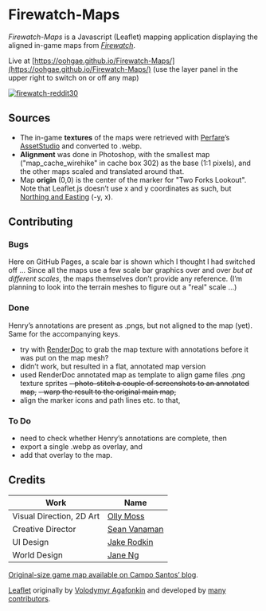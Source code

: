 # Firewatch-Maps

_Firewatch-Maps_ is a Javascript (Leaflet) mapping application displaying the aligned in-game maps from [_Firewatch_](http://www.firewatchgame.com/).

Live at [https://oohgae.github.io/Firewatch-Maps/](https://oohgae.github.io/Firewatch-Maps/) (use the layer panel in the upper right to switch on or off any map)

[![firewatch-reddit30](https://github.com/user-attachments/assets/cbf841b2-487d-43cc-bb8a-9fd809f830ae)](https://oohgae.github.io/Firewatch-Maps/)

## Sources

- The in-game **textures** of the maps were retrieved with [Perfare](https://www.perfare.net/)’s [AssetStudio](https://github.com/Perfare/AssetStudio) and converted to .webp.
- **Alignment** was done in Photoshop, with the smallest map ("map_cache_wirehike" in cache box 302) as the base (1:1 pixels), and the other maps scaled and translated around that.
- Map **origin** (0,0) is the center of the marker for "Two Forks Lookout". Note that Leaflet.js doesn’t use x and y coordinates as such, but [Northing and Easting](https://leafletjs.com/examples/crs-simple/crs-simple.html) (-y, x).


## Contributing

### Bugs

Here on GitHub Pages, a scale bar is shown which I thought I had switched off … Since all the maps use a few scale bar graphics over and over _but at different scales_, the maps themselves don’t provide any reference. (I’m planning to look into the terrain meshes to figure out a "real" scale …)

### Done

Henry’s annotations are present as .pngs, but not aligned to the map (yet). Same for the accompanying keys.
- try with [RenderDoc](https://renderdoc.org/) to grab the map texture with annotations before it was put on the map mesh?
- didn’t work, but resulted in a flat, annotated map version
- used RenderDoc annotated map as template to align game files .png texture sprites
~~- photo-stitch a couple of screenshots to an annotated map,~~
~~- warp the result to the original main map,~~
- align the marker icons and path lines etc. to that,

### To Do

- need to check whether Henry’s annotations are complete, then
- export a single .webp as overlay, and
- add that overlay to the map.

## Credits

| Work | Name |
| ---- | ---- |
| Visual Direction, 2D Art | [Olly Moss](https://ollymoss.com/) |
| Creative Director | [Sean Vanaman](https://www.seanvanaman.com/) |
| UI Design | [Jake Rodkin](https://rodkin.online/) |
| World Design | [Jane Ng](https://janeng.com/) |

[Original-size game map available on Campo Santos’ blog](https://blog.camposanto.com/post/140041752129/downloadable-printable-firewatch-maps-for-you-a).

[Leaflet](https://leafletjs.com/) originally by [Volodymyr Agafonkin](https://agafonkin.com/) and developed by [many contributors](https://github.com/Leaflet/Leaflet/graphs/contributors).
